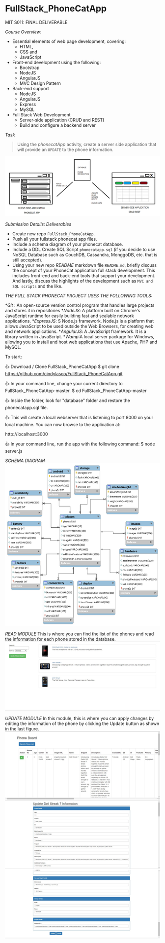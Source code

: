 # FullStack_PhoneCatApp
MIT S011: FINAL DELIVERABLE

_Course Overview_:

 * Essential elements of web page development, covering:
 	* HTML,
 	* CSS and
 	* JavaScript
 * Front-end development using the following: 	
 	* Bootstrap
 	* NodeJS
 	* AngularJS
 	* MVC Design Pattern
 * Back-end support
 	* NodeJS
 	* AngularJS
 	* Express
 	* MySQL
 * Full Stack Web Development
 	* Server-side application (CRUD and REST)
 	* Build and configure a backend server

_Task_

>Using the _phonecatApp_ activity, create a server side application that will provide an ```UPDATE``` to the phone information.


![fullstack](https://github.com/clydeatuic/angularjsbasics/blob/master/fullstack.png?raw=true)


_Submission Details: Deliverables_

 * Create new repo ```FullStack_PhoneCatApp```.
 * Push all your fullstack phonecat app files.
 * Include a schema diagram of your phonecat database.
 * Include a DDL Create SQL Script ```phonecatapp.sql``` (if you decide to use NoSQL Database such as CouchDB, Cassandra, MonggoDB, etc. that is still accepted).
 * Using your new repo _README_ markdown file ```README.md```, briefly discuss the concept of your PhoneCat application full stack development. This includes front-end and back-end tools that support your development. And lastly, discuss the highlights of the development such as ```MVC and SQL scripts``` and the like.

_THE FULL STACK PHONECAT PROJECT USES THE FOLLOWING TOOLS:_

*_Git_ : An open-source version control program that handles large projects and stores it in repositories
*_NodeJS_: A platform built on Chrome's JavaScript runtime for easily building fast and scalable network applications. 
*_ExpressJS_: S Node.js framework. Node.js is a platform that allows JavaScript to be used outside the Web Browsers, for creating web and network applications. 
*_AngularJS_: A JavaScript framework. It is a library written in JavaScript.
*_Wamp_:A local server package for Windows, allowing you to install and host web applications that use Apache, PHP and MySQL.

To start:

:+1: Download / Clone FullStack_PhoneCatApp
$ git clone https://github.com/cindylasco/FullStack_PhoneCatApp.git

:+1: In your command line, change your current directory to FullStack_PhoneCatApp-master.
$ cd FullStack_PhoneCatApp-master

:+1: Inside the folder, look for "database" folder and restore the phonecatapp.sql file.

:+1: This will create a local webserver that is listening to port 8000 on your local machine. You can now browse to the application at:

http://localhost:3000

:+1: In your command line, run the app with the following command:
$ node server.js

_SCHEMA DIAGRAM_
![fullstack](https://github.com/cindylasco/FullStack_PhoneCatApp/blob/master/FullStack_PhoneCatApp_ERD.png?raw=true)

_READ MODULE_
This is where you can find the list of the phones and read the information for each phone stored in the database.
![fullstack](https://github.com/cindylasco/FullStack_PhoneCatApp/blob/master/PhoneList.jpg?raw=true)

_UPDATE MODULE_
In this module, this is where you can apply changes by editing the information of the phone by clicking the Update button as shown in the last figure.
![fullstack](https://github.com/cindylasco/FullStack_PhoneCatApp/blob/master/PhoneBoard.jpg?raw=true)
![fullstack](https://github.com/cindylasco/FullStack_PhoneCatApp/blob/master/UpdatePage1.jpg?raw=true)
![fullstack](https://github.com/cindylasco/FullStack_PhoneCatApp/blob/master/UpdatePage2.jpg?raw=true)





